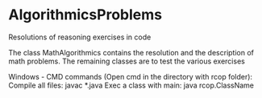 # AlgorithmicsProblems
Resolutions of reasoning exercises in code

The class MathAlgorithmics contains the resolution and the description of math problems.
The remaining classes are to test the various exercises


Windows - CMD commands (Open cmd in the directory with rcop folder):
Compile all files: 				javac *.java
Exec a class with main: 		java rcop.ClassName